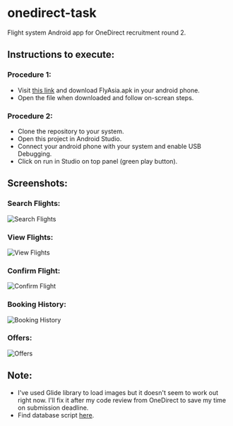 # onedirect-task
Flight system Android app for OneDirect recruitment round 2.


## Instructions to execute:

### Procedure 1:

- Visit [this link](https://github.com/ParthHingorani/onedirect-task/tree/master/FlyAsia/FlyAsia.apk) and download FlyAsia.apk in your android phone.
- Open the file when downloaded and follow on-screan steps.

### Procedure 2:

- Clone the repository to your system.
- Open this project in Android Studio.
- Connect your android phone with your system and enable USB Debugging.
- Click on run in Studio on top panel (green play button).


## Screenshots:

### Search Flights:
![Search Flights](https://github.com/ParthHingorani/onedirect-task/blob/master/FlyAsia/search.png)

### View Flights:
![View Flights](https://github.com/ParthHingorani/onedirect-task/blob/master/FlyAsia/flights.png)

### Confirm Flight:
![Confirm Flight](https://github.com/ParthHingorani/onedirect-task/blob/master/FlyAsia/confirm.png)

### Booking History:
![Booking History](https://github.com/ParthHingorani/onedirect-task/blob/master/FlyAsia/bookings.png)

### Offers:
![Offers](https://github.com/ParthHingorani/onedirect-task/blob/master/FlyAsia/offers.png)


## Note:

 - I've used Glide library to load images but it doesn't seem to work out right now. I'll fix it after my code review from OneDirect to save my time on submission deadline.
 - Find database script [here](https://github.com/ParthHingorani/onedirect-task/blob/master/app/src/main/java/com/parthhingorani/flyasia/Database.java).
